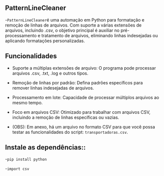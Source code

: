 ## PatternLineCleaner

-`PatternLineCleaner`é uma automação em Python para formatação e remoção de linhas de arquivos. Com suporte a várias extensões de arquivos, incluindo .csv, o objetivo principal é auxiliar no pré-processamento e tratamento de arquivos, eliminando linhas indesejadas ou aplicando formatações personalizadas.

## Funcionalidades

- Suporte a múltiplas extensões de arquivo: O programa pode processar arquivos .csv, .txt, .log e outros tipos.
- Remoção de linhas por padrão: Defina padrões específicos para remover linhas indesejadas de arquivos.
- Processamento em lote: Capacidade de processar múltiplos arquivos ao mesmo tempo.
- Foco em arquivos CSV: Otimizado para trabalhar com arquivos CSV, incluindo a remoção de linhas específicas ou vazias.

- (OBS): Em anexo, há um arquivo no formato CSV para que você possa testar as funcionalidades do script: `transportadoras.csv`.

## Instale as dependências::

-`pip install python`

-`import csv`

